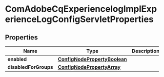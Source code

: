 

# ComAdobeCqExperiencelogImplExperienceLogConfigServletProperties

## Properties

Name | Type | Description | Notes
------------ | ------------- | ------------- | -------------
**enabled** | [**ConfigNodePropertyBoolean**](ConfigNodePropertyBoolean.md) |  |  [optional]
**disabledForGroups** | [**ConfigNodePropertyArray**](ConfigNodePropertyArray.md) |  |  [optional]



